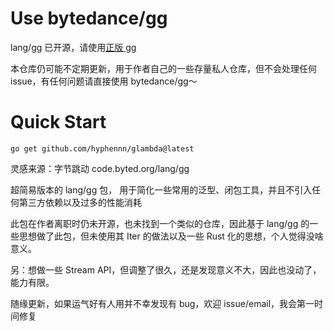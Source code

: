 # Use bytedance/gg
lang/gg 已开源，请使用[正版 gg](https://github.com/bytedance/gg)

本仓库仍可能不定期更新，用于作者自己的一些存量私人仓库，但不会处理任何 issue，有任何问题请直接使用 bytedance/gg～

# Quick Start

```shell
go get github.com/hyphennn/glambda@latest
```

灵感来源：字节跳动 code.byted.org/lang/gg

超简易版本的 lang/gg 包， 用于简化一些常用的泛型、闭包工具，并且不引入任何第三方依赖以及过多的性能消耗

此包在作者离职时仍未开源，也未找到一个类似的仓库，因此基于 lang/gg 的一些思想做了此包，但未使用其 Iter 的做法以及一些 Rust
化的思想，个人觉得没啥意义。

另：想做一些 Stream API，但调整了很久，还是发现意义不大，因此也没动了，能力有限。

随缘更新，如果运气好有人用并不幸发现有 bug，欢迎 issue/email，我会第一时间修复